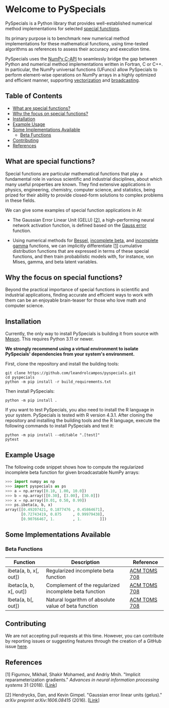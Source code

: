 # Welcome to PySpecials

PySpecials is a Python library that provides well-established numerical method implementations for selected [special functions](https://en.wikipedia.org/wiki/Special_functions).

Its primary purpose is to benchmark new numerical method implementations for these mathematical functions, using time-tested algorithms as references to assess their accuracy and execution time.

PySpecials uses the [NumPy C-API](https://numpy.org/doc/stable/reference/c-api/index.html) to seamlessly bridge the gap between Python and numerical method implementations written in Fortran, C or C++. In particular, the NumPy universal functions (UFuncs) allow PySpecials to perform element-wise operations on NumPy arrays in a highly optimized and efficient manner, supporting [vectorization](https://numpy.org/doc/stable/glossary.html#term-vectorization) and [broadcasting](https://numpy.org/doc/stable/glossary.html#term-broadcast).

## Table of Contents

- [What are special functions?](#what-are-special-functions)
- [Why the focus on special functions?](#why-the-focus-on-special-functions)
- [Installation](#installation)
- [Example Usage](#example-usage)
- [Some Implementations Available](#some-implementations-available)
  * [Beta Functions](#beta-functions)
- [Contributing](#contributing)
- [References](#references)

## What are special functions?

Special functions are particular mathematical functions that play a fundamental role in various scientific and industrial disciplines, about which many useful properties are known. They find extensive applications in physics, engineering, chemistry, computer science, and statistics, being prized for their ability to provide closed-form solutions to complex problems in these fields.

We can give some examples of special function applications in AI:

- The Gaussian Error Linear Unit (GELU) [[2](#hendrycks2016)], a high-performing neural network activation function, is defined based on the [Gauss error](https://en.wikipedia.org/wiki/Error_function) function.

- Using numerical methods for [Bessel](https://en.wikipedia.org/wiki/Bessel_function), [incomplete beta](https://en.wikipedia.org/wiki/Beta_function#Incomplete_beta_function), and [incomplete gamma](https://en.wikipedia.org/wiki/Incomplete_gamma_function) functions, we can implicitly differentiate [[1](#figurnov2018)] cumulative distribution functions that are expressed in terms of these special functions, and then train probabilistic models with, for instance, von Mises, gamma, and beta latent variables.

## Why the focus on special functions?

Beyond the practical importance of special functions in scientific and industrial applications, finding accurate and efficient ways to work with them can be an enjoyable brain-teaser for those who love math and computer science.

## Installation

Currently, the only way to install PySpecials is building it from source with [Meson](https://mesonbuild.com/). This requires Python 3.11 or newer.

**We strongly recommend using a virtual environment to isolate PySpecials' dependencies from your system's environment.**

First, clone the repository and install the building tools:

```
git clone https://github.com/leandrolcampos/pyspecials.git
cd pyspecials
python -m pip install -r build_requirements.txt
```

Then install PySpecials:

```
python -m pip install .
```

If you want to test PySpecials, you also need to install the R language in your system. PySpecials is tested with R version 4.3.1. After cloning the repository and installing the building tools and the R language, execute the following commands to install PySpecials and test it:

```
python -m pip install --editable ".[test]"
pytest
```

## Example Usage

The following code snippet shows how to compute the regularized incomplete beta function for given broadcastable NumPy arrays:

```python
>>> import numpy as np
>>> import pyspecials as ps
>>> a = np.array([0.10, 1.00, 10.0])
>>> b = np.array([[0.30], [3.00], [30.0]])
>>> x = np.array([0.01, 0.50, 0.99])
>>> ps.ibeta(a, b, x)
array([[0.49207421, 0.1877476 , 0.45864671],
       [0.72743419, 0.875     , 0.99979438],
       [0.90766467, 1.        , 1.        ]])
```

## Some Implementations Available

### Beta Functions

| Function | Description | Reference |
|----------|-------------|-----------|
| ibeta(a, b, x[, out]) | Regularized incomplete beta function | [ACM TOMS 708](https://dl.acm.org/doi/10.1145/131766.131776) |
| ibetac(a, b, x[, out]) | Complement of the regularized incomplete beta function | [ACM TOMS 708](https://dl.acm.org/doi/10.1145/131766.131776) |
| lbeta(a, b[, out]) | Natural logarithm of absolute value of beta function | [ACM TOMS 708](https://dl.acm.org/doi/10.1145/131766.131776) |

## Contributing

We are not accepting pull requests at this time. However, you can contribute by reporting issues or suggesting features through the creation of a GitHub issue [here](https://github.com/leandrolcampos/pyspecials/issues).

## References

<a id="figurnov2018">[1]</a>
Figurnov, Mikhail, Shakir Mohamed, and Andriy Mnih. "Implicit reparameterization gradients." _Advances in neural information processing systems_ 31 (2018). [[Link](https://arxiv.org/abs/1805.08498)]

<a id="hendrycks2016">[2]</a>
Hendrycks, Dan, and Kevin Gimpel. "Gaussian error linear units (gelus)." _arXiv preprint arXiv:1606.08415_ (2016). [[Link](https://arxiv.org/abs/1606.08415)]